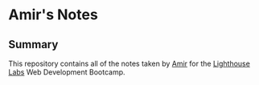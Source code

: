 # Amir's Notes
## Summary 

This repository contains all of the notes taken by [Amir](https://github.com/hyperamir) for the [Lighthouse Labs](https://www.lighthouselabs.ca/) Web Development Bootcamp.